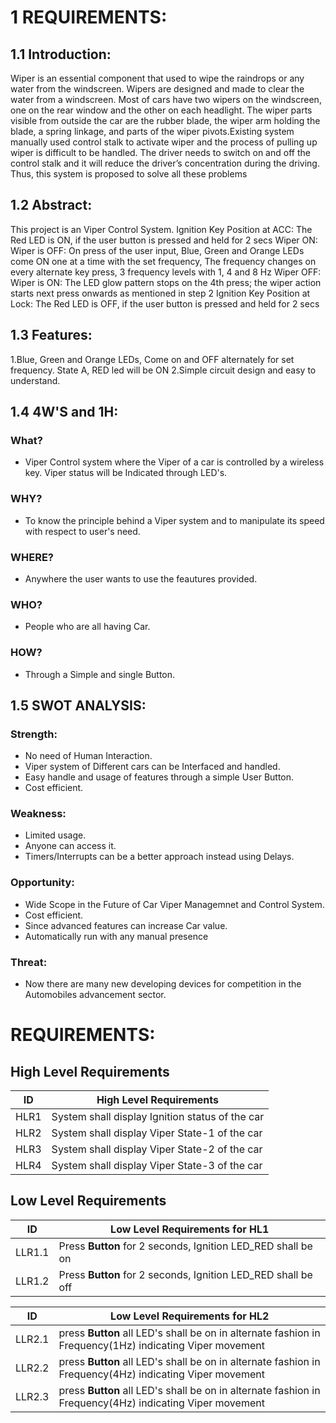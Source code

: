 # 1 REQUIREMENTS:
## 1.1 Introduction:
Wiper is an essential component that used to wipe the raindrops or any water from the windscreen. Wipers are designed
and made to clear the water from a windscreen. Most of cars have two wipers on the windscreen, one on the rear
window and the other on each headlight. The wiper parts visible from outside the car are the rubber blade, the wiper
arm holding the blade, a spring linkage, and parts of the wiper pivots.Existing system manually used control stalk to activate wiper and the process of pulling up wiper is difficult to be
handled. The driver needs to switch on and off the control stalk and it will reduce the driver’s concentration during the
driving. Thus, this system is proposed to solve all these problems
## 1.2 Abstract:
This project is an Viper Control System. 
Ignition Key Position at ACC: The Red LED is ON, if the user button is pressed and held for 2 secs
Wiper ON: Wiper is OFF: On press of the user input, Blue, Green and Orange LEDs come ON one at a time with the set frequency, The frequency changes on every alternate key press, 3 frequency levels with 1, 4 and 8 Hz
Wiper OFF: Wiper is ON: The LED glow pattern stops on the 4th press; the wiper action starts next press onwards as mentioned in step 2
Ignition Key Position at Lock: The Red LED is OFF, if the user button is pressed and held for 2 secs

## 1.3 Features:
1.Blue, Green and Orange LEDs, Come on and OFF alternately for set frequency. State A, RED led will be ON
2.Simple circuit design and easy to understand.

## 1.4 4W'S and 1H:
### What?
* Viper Control system where the Viper of a car is controlled by a wireless key. Viper status will be Indicated through LED's.
### WHY?
* To know the principle behind a Viper system and to manipulate its speed with respect to user's need. 
### WHERE?
* Anywhere the user wants to use the feautures provided.
### WHO?
*  People who are all having Car.
### HOW?
* Through a Simple and single Button.

## 1.5 SWOT ANALYSIS:
### Strength:
- No need of Human Interaction.
- Viper system of Different cars can be Interfaced and handled.
- Easy handle and usage of features through a simple User Button.
- Cost efficient.
### Weakness:
- Limited usage.
- Anyone can access it.
- Timers/Interrupts can be a better approach instead using Delays.
### Opportunity:
- Wide Scope in the Future of Car Viper Managemnet and Control System.
- Cost efficient.
- Since advanced features can increase Car value.
- Automatically run with any manual presence
### Threat:
- Now there are many new developing devices for competition in the Automobiles advancement sector.


#  REQUIREMENTS:
##  High Level Requirements
| ID | High Level Requirements |
| -------- | -------------- |
| HLR1 | System shall display Ignition status of the car |
| HLR2 | System shall display Viper State-1 of the car |
| HLR3 | System shall display Viper State-2  of the car |
| HLR4 | System shall display Viper State-3  of the car |

##  Low Level Requirements

| ID | Low Level Requirements for HL1|      
| -------- | -------------- | 
| LLR1.1 | Press __Button__ for 2 seconds, Ignition LED_RED shall be on | 
| LLR1.2 | Press __Button__ for 2 seconds, Ignition LED_RED shall be off | 
     
| ID | Low Level Requirements for HL2| 
| -------- | -------------- | 
| LLR2.1 | press  __Button__ all LED's shall be on in alternate fashion in Frequency(1Hz) indicating Viper movement |
| LLR2.2 | press  __Button__ all LED's shall be on in alternate fashion in Frequency(4Hz) indicating Viper movement |
| LLR2.3 | press  __Button__ all LED's shall be on in alternate fashion in Frequency(4Hz) indicating Viper movement |

